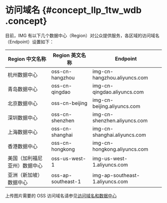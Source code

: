 # 访问域名 {#concept_llp_1tw_wdb .concept}

目前，IMG 有以下几个数据中心（Region）对公众提供服务，各区域的访问域名（Endpoint）设置如下：

|Region 中文名称|Region 英文名称|Endpoint|
|-----------|-----------|--------|
|杭州数据中心|oss-cn-hangzhou|img-cn-hangzhou.aliyuncs.com|
|青岛数据中心|oss-cn-qingdao|img-cn-qingdao.aliyuncs.com|
|北京数据中心|oss-cn-beijing|img-cn-beijing.aliyuncs.com|
|深圳数据中心|oss-cn-shenzhen|img-cn-shenzhen.aliyuncs.com|
|上海数据中心|oss-cn-shanghai|img-cn-shanghai.aliyuncs.com|
|香港数据中心|oss-cn-hongkong|img-cn-hongkong.aliyuncs.com|
|美国（加利福尼亚州）数据中心|oss-us-west-1|img-us-west-1.aliyuncs.com|
|亚洲（新加坡）数据中心|oss-ap-southeast-1|img-ap-southeast-1.aliyuncs.com|

上传图片需要的 OSS 访问域名请参见[访问域名和数据中心](../cn.zh-CN/开发指南/访问域名和数据中心.md#)

